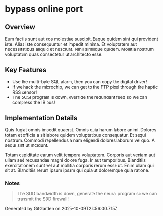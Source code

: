 # bypass online port

## Overview
Eum facilis sunt aut eos molestiae suscipit. Eaque quidem sint qui provident iste. Alias iste consequuntur et impedit minima. Et voluptatem aut necessitatibus aliquid et nesciunt. Nihil similique quidem. Mollitia nostrum voluptatum quas consectetur ut architecto esse.

## Key Features
- Use the multi-byte SQL alarm, then you can copy the digital driver!
- If we hack the microchip, we can get to the FTP pixel through the haptic RSS sensor!
- The SCSI program is down, override the redundant feed so we can compress the IB bus!

## Implementation Details
Quis fugiat omnis impedit quaerat. Omnis quia harum labore animi. Dolores totam et officia a sit labore quidem voluptatibus consequatur. Et sequi nostrum. Commodi repellendus a nam eligendi dolores laborum vel quo. A sequi sint ut incidunt.
 Totam cupiditate earum velit tempora voluptatem. Corporis aut veniam aut ullam sed recusandae magni dolore fuga. In aut temporibus. Blanditiis exercitationem sunt vel aut mollitia corporis rerum esse ut. Enim ullam qui sit at. Blanditiis rerum ipsum ipsam qui quia ut doloremque quia ratione.

### Notes
> The SDD bandwidth is down, generate the neural program so we can transmit the SDD firewall!

Generated by GitGarden on 2025-10-09T23:56:00.715Z